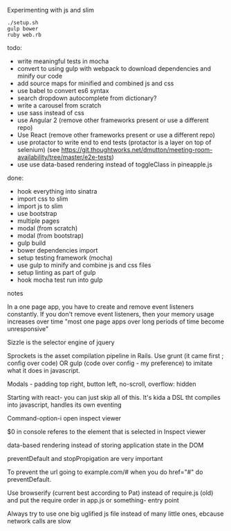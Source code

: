 Experimenting with js and slim

````
./setup.sh
gulp bower
ruby web.rb
````

todo:

- write meaningful tests in mocha
- convert to using gulp with webpack to download dependencies and minify our code
- add source maps for minified and combined js and css
- use babel to convert es6 syntax
- search dropdown autocomplete from dictionary?
- write a carousel from scratch
- use sass instead of css
- use Angular 2 (remove other frameworks present or use a different repo)
- Use React (remove other frameworks present or use a different repo)
- use protactor to write end to end tests (protactor is a layer on top of selenium) (see https://git.thoughtworks.net/dmutton/meeting-room-availability/tree/master/e2e-tests)
- use use data-based rendering instead of toggleClass in pineapple.js

done:

- hook everything into sinatra
- import css to slim
- import js to slim
- use bootstrap
- multiple pages
- modal (from scratch)
- modal (from bootstrap)
- gulp build
- bower dependencies import
- setup testing framework (mocha)
- use gulp to minify and combine js and css files
- setup linting as part of gulp
- hook mocha test run into gulp

notes

In a one page app, you have to create and remove event listeners constantly. If you don't remove event listeners, then your memory usage increases over time "most one page apps over long periods of time become unresponsive"

Sizzle is the selector engine of jquery

Sprockets is the asset compilation pipeline in Rails. Use grunt (it came first ; config over code) OR gulp (code over config - my preference) to imitate what it does in javascript.

Modals - padding top right, button left, no-scroll, overflow: hidden

Starting with react- you can just skip all of this. It's kida a DSL tht compiles into javascript, handles its own eventing

Command-option-i open inspect viewer

$0 in console referes to the element that is selected in Inspect viewer

data-based rendering instead of storing application state in the DOM

preventDefault and stopPropigation are very important

To prevent the url going to example.com/# when you do href="#" do preventDefault.

Use browserify (current best according to Pat) instead of require.js (old) and put the require order in app.js or something- entry point

Always try to use one big uglified js file instead of many little ones, ebcause network calls are slow
